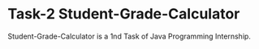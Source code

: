 # Task-2 Student-Grade-Calculator
Student-Grade-Calculator is a 1nd Task of Java Programming Internship.
